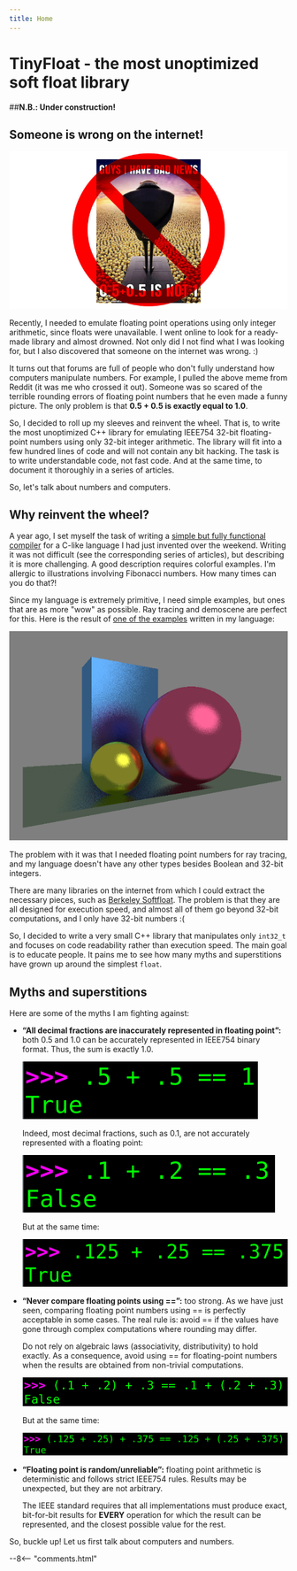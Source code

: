 ```yaml
---
title: Home
---
```


# TinyFloat - the most unoptimized soft float library

##**N.B.: Under construction!**


## Someone is wrong on the internet!

![](home/bad-news.jpg)

Recently, I needed to emulate floating point operations using only integer arithmetic, since floats were unavailable.
I went online to look for a ready-made library and almost drowned.
Not only did I not find what I was looking for, but I also discovered that someone on the internet was wrong. :)


It turns out that forums are full of people who don't fully understand how computers manipulate numbers.
For example, I pulled the above meme from Reddit (it was me who crossed it out).
Someone was so scared of the terrible rounding errors of floating point numbers that he even made a funny picture.
The only problem is that **0.5 + 0.5 is exactly equal to 1.0**.

So, I decided to roll up my sleeves and reinvent the wheel.
That is, to write the most unoptimized C++ library for emulating IEEE754 32-bit floating-point numbers using only 32-bit integer arithmetic.
The library will fit into a few hundred lines of code and will not contain any bit hacking.
The task is to write understandable code, not fast code.
And at the same time, to document it thoroughly in a series of articles.

So, let's talk about numbers and computers.

## Why reinvent the wheel?

A year ago, I set myself the task of writing a [simple but fully functional compiler](/tinycompiler) for a C-like language I had just invented over the weekend.
Writing it was not difficult (see the corresponding series of articles), but describing it is more challenging.
A good description requires colorful examples. I'm allergic to illustrations involving Fibonacci numbers.
How many times can you do that?!

Since my language is extremely primitive, I need simple examples, but ones that are as more "wow" as possible.
Ray tracing and demoscene are perfect for this.
Here is the result of [one of the examples](https://github.com/ssloy/tinycompiler/blob/main/test-programs/gfx/raytracer.wend) written in my language:

![](home/raytracer.png)


The problem with it was that I needed floating point numbers for ray tracing, and my language doesn't have any other types besides Boolean and 32-bit integers.

There are many libraries on the internet from which I could extract the necessary pieces, such as [Berkeley Softfloat](https://github.com/ssloy/tinycompiler/blob/main/test-programs/gfx/raytracer.wend).
The problem is that they are all designed for execution speed, and almost all of them go beyond 32-bit computations, and I only have 32-bit numbers :(

So, I decided to write a very small C++ library that manipulates only `int32_t` and focuses on code readability rather than execution speed.
The main goal is to educate people.
It pains me to see how many myths and superstitions have grown up around the simplest `float`.

## Myths and superstitions

Here are some of the myths I am fighting against:

* **“All decimal fractions are inaccurately represented in floating point”:** both 0.5 and 1.0 can be accurately represented in IEEE754 binary format. Thus, the sum is exactly 1.0.

    ![](home/myths-a.png)

    Indeed, most decimal fractions, such as 0.1, are not accurately represented with a floating point:

    ![](home/myths-b.png)

    But at the same time:

    ![](home/myths-c.png)

* **“Never compare floating points using ==”:** too strong. As we have just seen, comparing floating point numbers using == is perfectly acceptable in some cases. The real rule is: avoid == if the values have gone through complex computations where rounding may differ.

    Do not rely on algebraic laws (associativity, distributivity) to hold exactly. As a consequence, avoid using == for floating-point numbers when the results are obtained from non-trivial computations.

    ![](home/myths-d.png)

    But at the same time:

    ![](home/myths-e.png)

* **“Floating point is random/unreliable”:** floating point arithmetic is deterministic and follows strict IEEE754 rules. Results may be unexpected, but they are not arbitrary.

    The IEEE standard requires that all implementations must produce exact, bit-for-bit results for **EVERY** operation for which the result can be represented, and the closest possible value for the rest.



So, buckle up! Let us first talk about computers and numbers.


--8<-- "comments.html"

